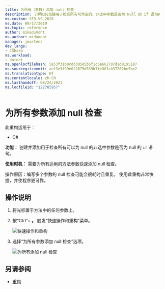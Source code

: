 ```yaml
---
title: 为所有（参数）添加 null 检查
description: 了解如何创建用于检查所有可为空的、非选中参数是否为 Null 的 if 语句并将其添加到代码中。
ms.custom: SEO-VS-2020
ms.date: 09/17/2019
ms.topic: reference
author: mikadumont
ms.author: midumont
manager: jmartens
dev_langs:
- CSharp
ms.workload:
- dotnet
ms.openlocfilehash: 5a53f31b0cdd30585b6f1c5e662787d1d8195187
ms.sourcegitcommit: aef3e3f99e022675d339b7fe381cb37202be5be2
ms.translationtype: HT
ms.contentlocale: zh-CN
ms.lasthandoff: 08/24/2021
ms.locfileid: "122785957"
---
```

# <a name="add-null-checks-for-all-parameters"></a>为所有参数添加 null 检查 

此重构适用于： 

- C# 

**功能：** 创建并添加用于检查所有可以为 null 的非选中参数是否为 null 的 `if` 语句。 

**使用时机：** 需要为所有适用的方法参数快速添加 null 检查。

操作原因：编写多个参数的 null 检查可能会很耗时且重复。 使用此重构非常快捷，并使程序更可靠。  

## <a name="how-to"></a>操作说明 

1. 将光标置于方法中的任何参数上。

2. 按“Ctrl”+ **。** 触发“快速操作和重构”菜单。

   ![快速操作和重构](media/add-null-checks-for-all-parameters.png)
   
3. 选择“为所有参数添加 null 检查”选项。

   ![为所有添加 null 检查](media/add-null-checks-for-all.png) 

## <a name="see-also"></a>另请参阅 

- [重构](../refactoring-in-visual-studio.md)
